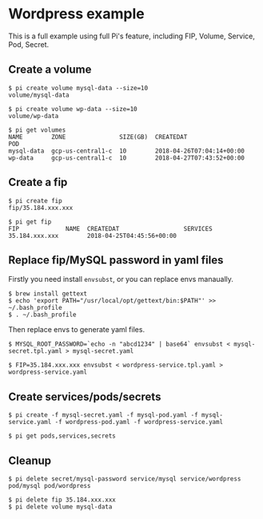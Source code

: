 # Wordpress example

This is a full example using full Pi's feature, including FIP, Volume, Service, Pod, Secret.

## Create a volume


```
$ pi create volume mysql-data --size=10
volume/mysql-data

$ pi create volume wp-data --size=10
volume/wp-data

$ pi get volumes
NAME        ZONE               SIZE(GB)  CREATEDAT                  POD
mysql-data  gcp-us-central1-c  10        2018-04-26T07:04:14+00:00
wp-data     gcp-us-central1-c  10        2018-04-27T07:43:52+00:00
```

## Create a fip

```
$ pi create fip
fip/35.184.xxx.xxx

$ pi get fip
FIP             NAME  CREATEDAT                  SERVICES
35.184.xxx.xxx        2018-04-25T04:45:56+00:00

```


## Replace fip/MySQL password in yaml files

Firstly you need install `envsubst`, or you can replace envs manaually.

```
$ brew install gettext
$ echo 'export PATH="/usr/local/opt/gettext/bin:$PATH"' >> ~/.bash_profile
$ . ~/.bash_profile
```

Then replace envs to generate yaml files.

```
$ MYSQL_ROOT_PASSWORD=`echo -n "abcd1234" | base64` envsubst < mysql-secret.tpl.yaml > mysql-secret.yaml

$ FIP=35.184.xxx.xxx envsubst < wordpress-service.tpl.yaml > wordpress-service.yaml
```

## Create services/pods/secrets

```
$ pi create -f mysql-secret.yaml -f mysql-pod.yaml -f mysql-service.yaml -f wordpress-pod.yaml -f wordpress-service.yaml

$ pi get pods,services,secrets
```


## Cleanup

```
$ pi delete secret/mysql-password service/mysql service/wordpress pod/mysql pod/wordpress

$ pi delete fip 35.184.xxx.xxx
$ pi delete volume mysql-data
```